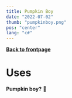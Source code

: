 ```yaml
---
title: Pumpkin Boy
date: "2022-07-02"
thumb: "pumpkinboy.png"
pos: "center"
lang: "c#"
---
```


[**Back to frontpage**](..)
<br>

# Uses

**Pumpkin boy?**
🎃
